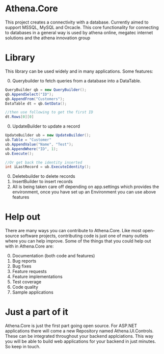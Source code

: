 # Athena.Core
This project creates a connectivity with a database. Currently aimed to support MSSQL, MySQL and Orcacle. This core functionality for connecting to databases in a general way is used by athena online, megatec internet solutions and the athena innovation group

Library
=============

This library can be used widely and in many applications. Some features:

0. Querybuilder to fetch queries from a database into a DataTable. 
  ```C#
  QueryBuilder qb = new QueryBuilder();
  qb.AppendSelect("ID");
  qb.AppendFrom("Customers");
  DataTable dt = qb.GetData();
  
  //then use following to get the first ID
  dt.Rows[0][0]
  ```
0. UpdateBuilder to update a record
  ```C#
  UpdateBuilder ub = new UpdateBuilder();
  ub.Table = "Customer"
  ub.AppendValue("Name", "Test");
  ub.AppendWhere("ID", 1);
  ub.Execute();
  
  //Or get back the identity inserted
  int iLastRecord = ub.ExecuteIdentity();
  ```
0. Deletebuilder to delete records
0. InsertBuilder to insert records
0. All is being taken care off depending on app.settings which provides the environment, once you have set up an Environment you can use above features

Help out
=============

There are many ways you can contribute to Athena.Core. Like most open-source software projects, contributing code is just one of many outlets where you can help improve. Some of the things that you could help out with in Athena.Core are:

0. Documentation (both code and features)
0. Bug reports
0. Bug fixes
0. Feature requests
0. Feature implementations
0. Test coverage
0. Code quality
0. Sample applications

Just a part of it
=============

Athena.Core is just the first part going open source. For ASP.NET applications there will come a new Repository named Athena.UI.Controls. These can be integrated throughout your backend applciations. This way you will be able to build web applications for your backend in just minutes. So keep in touch.

